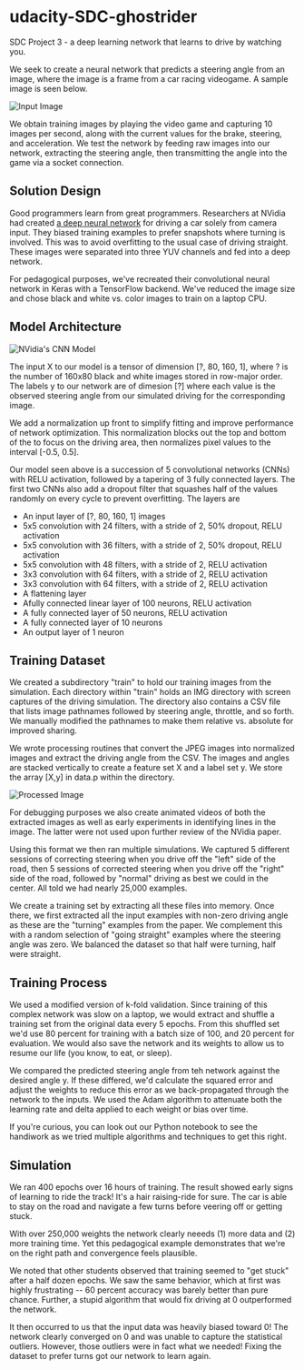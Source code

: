 # udacity-SDC-ghostrider

SDC Project 3 - a deep learning network that learns to drive by watching you.

We seek to create a neural network that predicts a steering angle from an image,
where the image is a frame from a car racing videogame. A sample
image is seen below.

![Input Image](images/frame.png?raw=true "An input frame")

We obtain training images
by playing the video game and capturing 10 images per second, along with the
current values for the brake, steering, and acceleration.  We test the network
by feeding raw images into our network, extracting the steering angle, then transmitting
the angle into the game via a socket connection.

## Solution Design

Good programmers learn from great programmers.  Researchers at NVidia had created
[a deep neural network](http://images.nvidia.com/content/tegra/automotive/images/2016/solutions/pdf/end-to-end-dl-using-px.pdf) 
for driving a car solely from camera input.  They biased training examples to prefer snapshots where turning is involved.  This was to avoid overfitting 
to the usual case of driving straight.  These images were separated into three YUV channels
and fed into a deep network.  

For pedagogical purposes, we've recreated their convolutional neural network in
Keras with a TensorFlow backend.  We've reduced the image size and chose black
and white vs. color images to train on a laptop CPU. 

## Model Architecture

![NVidia's CNN Model](images/network.png?raw=true "CNN architecture (courtesy NVidia)")

The input X to our model is a tensor of dimension [?, 80, 160, 1], where ? is the
number of 160x80 black and white images stored in row-major order.  The labels y to our
network are of dimesion [?] where each value is the observed steering angle from
our simulated driving for the corresponding image.

We add a normalization up front to simplify fitting and improve 
performance of network optimization.  This normalization blocks out the top and
bottom of the to focus on the driving area, then normalizes pixel values to 
the interval [-0.5, 0.5].

Our model seen above 
is a succession of 5 convolutional networks (CNNs) with RELU activation, followed
by a tapering of 3 fully connected layers.  The first two CNNs
also add a dropout filter that squashes half of the values randomly on every cycle
to prevent overfitting.  The layers are 

- An input layer of [?, 80, 160, 1] images
- 5x5 convolution with 24 filters, with a stride of 2, 50% dropout, RELU activation
- 5x5 convolution with 36 filters, with a stride of 2, 50% dropout, RELU activation
- 5x5 convolution with 48 filters, with a stride of 2, RELU activation
- 3x3 convolution with 64 filters, with a stride of 2, RELU activation
- 3x3 convolution with 64 filters, with a stride of 2, RELU activation
- A flattening layer
- Afully connected linear layer of 100 neurons, RELU activation
- A fully connected layer of 50 neurons, RELU activation
- A fully connected layer of 10 neurons
- An output layer of 1 neuron

## Training Dataset

We created a subdirectory "train" to hold our training images from the simulation.
Each directory within "train" holds an IMG directory with screen captures of the 
driving simulation.  The directory also contains a CSV file that lists image pathnames
followed by steering angle, throttle, and so forth.  We manually modified the 
pathnames to make them relative vs. absolute for improved sharing.

We wrote processing routines that convert the JPEG images into normalized
images and extract the driving angle from the CSV.  The images and angles are
stacked vertically to create a feature set X and a label set y.  We store
the array [X,y] in data.p within the directory.

![Processed Image](images/data.png?raw=true "A frame as input data")

For debugging purposes we also create animated videos of both the extracted
images as well as early experiments in identifying lines in the image.  The latter
were not used upon further review of the NVidia paper.

Using this format we then ran multiple simulations.  We captured 5 different
sessions of correcting steering when you drive off the "left" side of the road,
then 5 sessions of corrected steering when you drive off the "right" side of the
road, followed by "normal" driving as best we could in the center.   All told
we had nearly 25,000 examples.

We create a training set by extracting all these files into memory.  Once there,
we first extracted all the input examples with non-zero driving angle as these
are the "turning" examples from the paper.  We complement this with a random 
selection of "going straight" examples where the steering angle was zero.  We
balanced the dataset so that half were turning, half were straight.

## Training Process

We used a modified version of k-fold validation.  Since training of this complex
network was slow on a laptop, we would extract and shuffle a training set
from the original data every 5 epochs.  From this shuffled set we'd use 80 percent
for training with a batch size of 100, and 20 percent for evaluation.
We would also save the network and its
weights to allow us to resume our life (you know, to eat, or sleep).

We compared the predicted steering angle from teh network against the desired
angle y.  If these differed, we'd calculate the squared error and adjust
the weights to reduce this error as we back-propagated through the network to
the inputs.  We used the Adam algorithm to attenuate both the learning rate
and delta applied to each weight or bias over time.

If you're curious, you can look out our Python notebook to see the handiwork as
we tried multiple algorithms and techniques to get this right.

## Simulation

We ran 400 epochs over 16 hours of training.  The result showed early signs
of learning to ride the track!  It's a hair raising-ride for sure.  The car is
able to stay on the road and navigate a few turns before veering off or
getting stuck.

With over 250,000 weights the network clearly neeeds (1) more data and (2) more
training time.  Yet this pedagogical example demonstrates that we're on the right
path and convergence feels plausible.

We noted that other students observed that training seemed to "get stuck" after
a half dozen epochs.  We saw the same behavior, which at first was highly
frustrating -- 60 percent accuracy was barely better than pure chance.  Further,
a stupid algorithm that would fix driving at 0 outperformed the network.

It then occurred to us that the input data was heavily biased toward 0!  The
network clearly converged on 0 and was unable to capture the statistical outliers.
However, those outliers were in fact what we needed!  Fixing the dataset to
prefer turns got our network to learn again.

